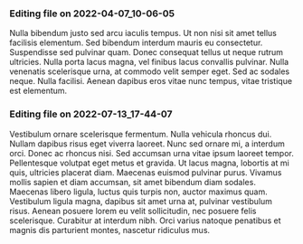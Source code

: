 

### Editing file on 2022-04-07_10-06-05

Nulla bibendum justo sed arcu iaculis tempus. Ut non nisi sit amet tellus facilisis elementum. Sed bibendum interdum mauris eu consectetur. Suspendisse sed pulvinar quam. Donec consequat tellus ut neque rutrum ultricies. Nulla porta lacus magna, vel finibus lacus convallis pulvinar. Nulla venenatis scelerisque urna, at commodo velit semper eget. Sed ac sodales neque. Nulla facilisi. Aenean dapibus eros vitae nunc tempus, vitae tristique est elementum.




### Editing file on 2022-07-13_17-44-07

Vestibulum ornare scelerisque fermentum. Nulla vehicula rhoncus dui. Nullam dapibus risus eget viverra laoreet. Nunc sed ornare mi, a interdum orci. Donec ac rhoncus nisi. Sed accumsan urna vitae ipsum laoreet tempor. Pellentesque volutpat eget metus et gravida. Ut lacus magna, lobortis at mi quis, ultricies placerat diam. Maecenas euismod pulvinar purus. Vivamus mollis sapien et diam accumsan, sit amet bibendum diam sodales. Maecenas libero ligula, luctus quis turpis non, auctor maximus quam. Vestibulum ligula magna, dapibus sit amet urna at, pulvinar vestibulum risus. Aenean posuere lorem eu velit sollicitudin, nec posuere felis scelerisque. Curabitur at interdum nibh. Orci varius natoque penatibus et magnis dis parturient montes, nascetur ridiculus mus.


